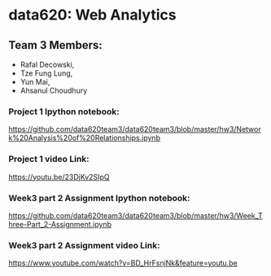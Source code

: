 # data620: Web Analytics
## Team 3 Members:
- Rafal Decowski, 
- Tze Fung Lung, 
- Yun Mai, 
- Ahsanul Choudhury

### Project 1 Ipython notebook:
https://github.com/data620team3/data620team3/blob/master/hw3/Network%20Analysis%20of%20Relationships.ipynb
### Project 1 video Link:
https://youtu.be/23DjKv2SIpQ

### Week3 part 2 Assignment Ipython notebook:
https://github.com/data620team3/data620team3/blob/master/hw3/Week_Three-Part_2-Assignment.ipynb

### Week3 part 2 Assignment video Link:
https://www.youtube.com/watch?v=BD_HrFsnjNk&feature=youtu.be
